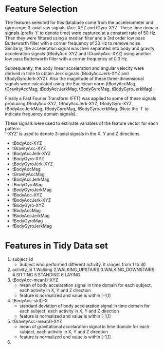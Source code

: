 # Feature Selection
The features selected for this database come from the accelerometer and gyroscope 3-axial raw signals tAcc-XYZ and tGyro-XYZ. These time domain signals (prefix 't' to denote time) were captured at a constant rate of 50 Hz. Then they were filtered using a median filter and a 3rd order low pass Butterworth filter with a corner frequency of 20 Hz to remove noise. Similarly, the acceleration signal was then separated into body and gravity acceleration signals (tBodyAcc-XYZ and tGravityAcc-XYZ) using another low pass Butterworth filter with a corner frequency of 0.3 Hz. 

Subsequently, the body linear acceleration and angular velocity were derived in time to obtain Jerk signals (tBodyAccJerk-XYZ and tBodyGyroJerk-XYZ). Also the magnitude of these three-dimensional signals were calculated using the Euclidean norm (tBodyAccMag, tGravityAccMag, tBodyAccJerkMag, tBodyGyroMag, tBodyGyroJerkMag). 

Finally a Fast Fourier Transform (FFT) was applied to some of these signals producing fBodyAcc-XYZ, fBodyAccJerk-XYZ, fBodyGyro-XYZ, fBodyAccJerkMag, fBodyGyroMag, fBodyGyroJerkMag. (Note the 'f' to indicate frequency domain signals). 

These signals were used to estimate variables of the feature vector for each pattern:  
'-XYZ' is used to denote 3-axial signals in the X, Y and Z directions.

* tBodyAcc-XYZ
* tGravityAcc-XYZ
* tBodyAccJerk-XYZ
* tBodyGyro-XYZ
* tBodyGyroJerk-XYZ
* tBodyAccMag
* tGravityAccMag
* tBodyAccJerkMag
* tBodyGyroMag
* tBodyGyroJerkMag
* fBodyAcc-XYZ
* fBodyAccJerk-XYZ
* fBodyGyro-XYZ
* fBodyAccMag
* fBodyAccJerkMag
* fBodyGyroMag
* fBodyGyroJerkMag


# Features in Tidy Data set

1. subject_id
    * Subject who performed different activity. it ranges from 1 to 30
2. activity_id
    1.Walking
    2.WALKING_UPSTAIRS
    3.WALKING_DOWNSTAIRS
    4.SITTING
    5.STANDING
    6.LAYING
3. tBodyAcc-mean()-XYZ
   * mean of body accelaration signal in time domain for each subject, each activity in X, Y and Z direction
   * feature is normalized and value is within [-1,1]
4. tBodyAcc-std()-X
   * standard deviation of body accelaration signal in time domain for each subject, each activity in X, Y and Z direction
   * feature is normalized and value is within [-1,1]
5. tGravityAcc-mean()-XYZ
   * mean of gravitational accelaration signal in time domain for each subject, each activity in X, Y and Z direction
   * feature is normalized and value is within [-1,1]
6. 
